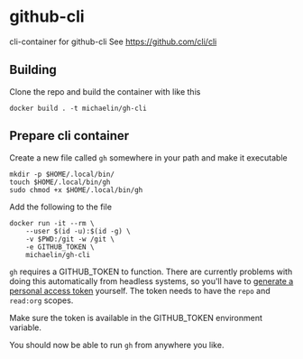 # github-cli
cli-container for github-cli
See https://github.com/cli/cli

## Building
Clone the repo and build the container with like this
```
docker build . -t michaelin/gh-cli
```

## Prepare cli container
Create a new file called `gh` somewhere in your path and make it executable
```
mkdir -p $HOME/.local/bin/
touch $HOME/.local/bin/gh
sudo chmod +x $HOME/.local/bin/gh
```

Add the following to the file
```
docker run -it --rm \
    --user $(id -u):$(id -g) \
    -v $PWD:/git -w /git \
    -e GITHUB_TOKEN \
    michaelin/gh-cli
```

`gh` requires a GITHUB_TOKEN to function. There are currently problems with doing this automatically from headless systems, so you'll have to [generate a personal access token](https://github.com/settings/tokens) yourself. The token needs to have the `repo` and `read:org` scopes.

Make sure the token is available in the GITHUB_TOKEN environment variable.

You should now be able to run `gh` from anywhere you like.
